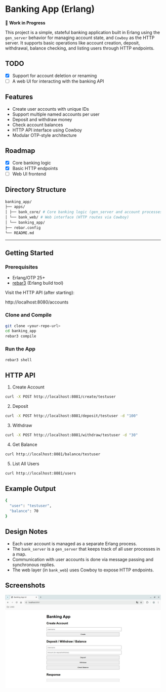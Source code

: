 # Banking App (Erlang)

🚧 **Work in Progress**

This project is a simple, stateful banking application built in Erlang using the `gen_server` behavior for managing account state, and `Cowboy` as the HTTP server. It supports basic operations like account creation, deposit, withdrawal, balance checking, and listing users through HTTP endpoints.

## TODO
- [x] Support for account deletion or renaming
- [ ] A web UI for interacting with the banking API

## Features

- Create user accounts with unique IDs
- Support multiple named accounts per user
- Deposit and withdraw money
- Check account balances
- HTTP API interface using Cowboy
- Modular OTP-style architecture

## Roadmap

- [x] Core banking logic
- [x] Basic HTTP endpoints
- [ ] Web UI frontend

## Directory Structure
```bash
banking_app/
├── apps/
│ ├── bank_core/ # Core banking logic (gen_server and account processes)
│ └── bank_web/ # Web interface (HTTP routes via Cowboy)
│ └── banking_app/
├── rebar.config
└── README.md
```

---

## Getting Started

### Prerequisites

- Erlang/OTP 25+
- [rebar3](https://rebar3.org) (Erlang build tool)

Visit the HTTP API (after starting):

http://localhost:8080/accounts

### Clone and Compile

```bash
git clone <your-repo-url>
cd banking_app
rebar3 compile
```
### Run the App
```bash
rebar3 shell
```
## HTTP API
1. Create Account
```bash
curl -X POST http://localhost:8081/create/testuser
```
2. Deposit
```bash
curl -X POST http://localhost:8081/deposit/testuser -d "100"
```
3. Withdraw
```bash
curl -X POST http://localhost:8081/withdraw/testuser -d "30"
```
4. Get Balance
```bash
curl http://localhost:8081/balance/testuser
```
5. List All Users
```bash
curl http://localhost:8081/users
```
## Example Output
```bash
{
  "user": "testuser",
  "balance": 70
}
```
## Design Notes
- Each user account is managed as a separate Erlang process.
- The `bank_server` is a `gen_server` that keeps track of all user processes in a map.
- Communication with user accounts is done via message passing and synchronous replies.
- The web layer (in `bank_web`) uses Cowboy to expose HTTP endpoints.

## Screenshots
![UI](priv/static/ui.jpg)